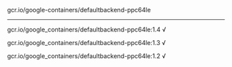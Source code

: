 gcr.io/google-containers/defaultbackend-ppc64le 

----
gcr.io/google_containers/defaultbackend-ppc64le:1.4 √

gcr.io/google_containers/defaultbackend-ppc64le:1.3 √

gcr.io/google_containers/defaultbackend-ppc64le:1.2 √

